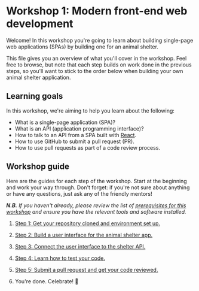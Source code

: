 # Workshop 1: Modern front-end web development

Welcome! In this workshop you're going to learn about building single-page
web applications (SPAs) by building one for an animal shelter.

This file gives you an overview of what you'll cover in the workshop. Feel
free to browse, but note that each step builds on work done in the previous
steps, so you'll want to stick to the order below when building your own
animal shelter application.

## Learning goals

In this workshop, we're aiming to help you learn about the following:

- What is a single-page application (SPA)?
- What is an API (application programming interface)?
- How to talk to an API from a SPA built with [React](https://reactjs.org/).
- How to use GitHub to submit a pull request (PR).
- How to use pull requests as part of a code review process.

## Workshop guide

Here are the guides for each step of the workshop. Start at the beginning and
work your way through. Don't forget: if you're not sure about anything or
have any questions, just ask any of the friendly mentors!

_**N.B.** If you haven't already, please review the list of [prerequisites
for this workshop](../workshop-prerequisites.md) and ensure you have the
relevant tools and software installed._

1. [Step 1: Get your repository cloned and environment set up.](./01-setup.md)

2. [Step 2: Build a user interface for the animal shelter app.](./02-building-the-ui.md)

3. [Step 3: Connect the user interface to the shelter API.](./03-connecting-the-api.md)

4. [Step 4: Learn how to test your code.](./04-testing-your-code.md)

5. [Step 5: Submit a pull request and get your code reviewed.](./05-submitting-a-pull-request.md)

6. You're done. Celebrate! 🥳